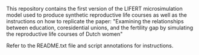This repository contains the first version of the LIFERT microsimulation model
used to produce synthetic reproductive life courses as well as the instructions on how to replicate the paper:
"Examining the relationships between education, coresidential unions, and the fertility gap by simulating the reproductive life courses of Dutch women"

Refer to the README.txt file and script annotations for instructions. 
